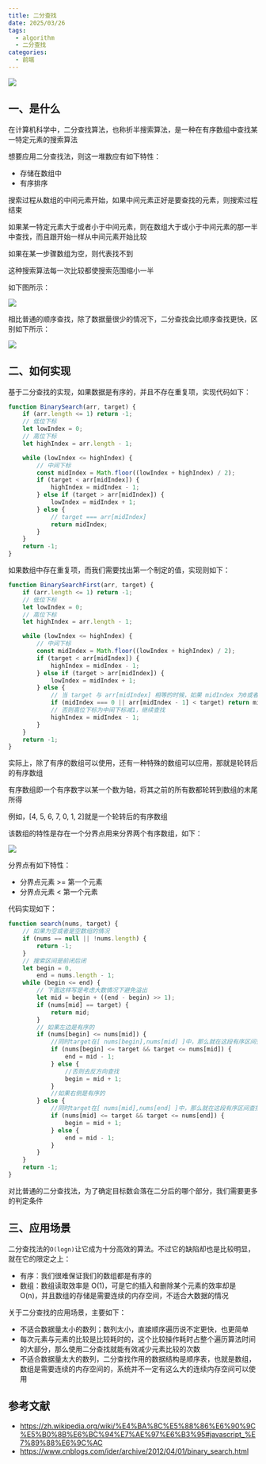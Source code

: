 ```yaml
---
title: 二分查找
date: 2025/03/26
tags:
  - algorithm
  - 二分查找
categories:
  - 前端
---
```


![](https://static.vue-js.com/d43ca230-2987-11ec-8e64-91fdec0f05a1.png)

## 一、是什么

在计算机科学中，二分查找算法，也称折半搜索算法，是一种在有序数组中查找某一特定元素的搜索算法

想要应用二分查找法，则这一堆数应有如下特性：

- 存储在数组中
- 有序排序

搜索过程从数组的中间元素开始，如果中间元素正好是要查找的元素，则搜索过程结束

如果某一特定元素大于或者小于中间元素，则在数组大于或小于中间元素的那一半中查找，而且跟开始一样从中间元素开始比较

如果在某一步骤数组为空，则代表找不到

这种搜索算法每一次比较都使搜索范围缩小一半

如下图所示：

![](https://static.vue-js.com/e2108520-2987-11ec-a752-75723a64e8f5.png)

相比普通的顺序查找，除了数据量很少的情况下，二分查找会比顺序查找更快，区别如下所示：

![](https://pic2.zhimg.com/v2-43339b963db63b33107b56503ad6b1b5_b.gif)

## 二、如何实现

基于二分查找的实现，如果数据是有序的，并且不存在重复项，实现代码如下：

```js
function BinarySearch(arr, target) {
	if (arr.length <= 1) return -1;
	// 低位下标
	let lowIndex = 0;
	// 高位下标
	let highIndex = arr.length - 1;

	while (lowIndex <= highIndex) {
		// 中间下标
		const midIndex = Math.floor((lowIndex + highIndex) / 2);
		if (target < arr[midIndex]) {
			highIndex = midIndex - 1;
		} else if (target > arr[midIndex]) {
			lowIndex = midIndex + 1;
		} else {
			// target === arr[midIndex]
			return midIndex;
		}
	}
	return -1;
}
```

如果数组中存在重复项，而我们需要找出第一个制定的值，实现则如下：

```js
function BinarySearchFirst(arr, target) {
	if (arr.length <= 1) return -1;
	// 低位下标
	let lowIndex = 0;
	// 高位下标
	let highIndex = arr.length - 1;

	while (lowIndex <= highIndex) {
		// 中间下标
		const midIndex = Math.floor((lowIndex + highIndex) / 2);
		if (target < arr[midIndex]) {
			highIndex = midIndex - 1;
		} else if (target > arr[midIndex]) {
			lowIndex = midIndex + 1;
		} else {
			// 当 target 与 arr[midIndex] 相等的时候，如果 midIndex 为0或者前一个数比 target 小那么就找到了第一个等于给定值的元素，直接返回
			if (midIndex === 0 || arr[midIndex - 1] < target) return midIndex;
			// 否则高位下标为中间下标减1，继续查找
			highIndex = midIndex - 1;
		}
	}
	return -1;
}
```

实际上，除了有序的数组可以使用，还有一种特殊的数组可以应用，那就是轮转后的有序数组

有序数组即一个有序数字以某一个数为轴，将其之前的所有数都轮转到数组的末尾所得

例如，[4, 5, 6, 7, 0, 1, 2]就是一个轮转后的有序数组

该数组的特性是存在一个分界点用来分界两个有序数组，如下：

![](https://static.vue-js.com/eeee2130-2987-11ec-8e64-91fdec0f05a1.png)

分界点有如下特性：

- 分界点元素 >= 第一个元素
- 分界点元素 < 第一个元素

代码实现如下：

```js
function search(nums, target) {
	// 如果为空或者是空数组的情况
	if (nums == null || !nums.length) {
		return -1;
	}
	// 搜索区间是前闭后闭
	let begin = 0,
		end = nums.length - 1;
	while (begin <= end) {
		// 下面这样写是考虑大数情况下避免溢出
		let mid = begin + ((end - begin) >> 1);
		if (nums[mid] == target) {
			return mid;
		}
		// 如果左边是有序的
		if (nums[begin] <= nums[mid]) {
			//同时target在[ nums[begin],nums[mid] ]中，那么就在这段有序区间查找
			if (nums[begin] <= target && target <= nums[mid]) {
				end = mid - 1;
			} else {
				//否则去反方向查找
				begin = mid + 1;
			}
			//如果右侧是有序的
		} else {
			//同时target在[ nums[mid],nums[end] ]中，那么就在这段有序区间查找
			if (nums[mid] <= target && target <= nums[end]) {
				begin = mid + 1;
			} else {
				end = mid - 1;
			}
		}
	}
	return -1;
}
```

对比普通的二分查找法，为了确定目标数会落在二分后的哪个部分，我们需要更多的判定条件

## 三、应用场景

二分查找法的`O(logn)`让它成为十分高效的算法。不过它的缺陷却也是比较明显，就在它的限定之上：

- 有序：我们很难保证我们的数组都是有序的
- 数组：数组读取效率是 O(1)，可是它的插入和删除某个元素的效率却是 O(n)，并且数组的存储是需要连续的内存空间，不适合大数据的情况

关于二分查找的应用场景，主要如下：

- 不适合数据量太小的数列；数列太小，直接顺序遍历说不定更快，也更简单
- 每次元素与元素的比较是比较耗时的，这个比较操作耗时占整个遍历算法时间的大部分，那么使用二分查找就能有效减少元素比较的次数
- 不适合数据量太大的数列，二分查找作用的数据结构是顺序表，也就是数组，数组是需要连续的内存空间的，系统并不一定有这么大的连续内存空间可以使用

## 参考文献

- https://zh.wikipedia.org/wiki/%E4%BA%8C%E5%88%86%E6%90%9C%E5%B0%8B%E6%BC%94%E7%AE%97%E6%B3%95#javascript_%E7%89%88%E6%9C%AC
- https://www.cnblogs.com/ider/archive/2012/04/01/binary_search.html
